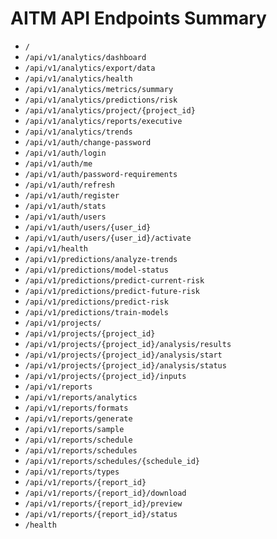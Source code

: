 # AITM API Endpoints Summary

- `/`
- `/api/v1/analytics/dashboard`
- `/api/v1/analytics/export/data`
- `/api/v1/analytics/health`
- `/api/v1/analytics/metrics/summary`
- `/api/v1/analytics/predictions/risk`
- `/api/v1/analytics/project/{project_id}`
- `/api/v1/analytics/reports/executive`
- `/api/v1/analytics/trends`
- `/api/v1/auth/change-password`
- `/api/v1/auth/login`
- `/api/v1/auth/me`
- `/api/v1/auth/password-requirements`
- `/api/v1/auth/refresh`
- `/api/v1/auth/register`
- `/api/v1/auth/stats`
- `/api/v1/auth/users`
- `/api/v1/auth/users/{user_id}`
- `/api/v1/auth/users/{user_id}/activate`
- `/api/v1/health`
- `/api/v1/predictions/analyze-trends`
- `/api/v1/predictions/model-status`
- `/api/v1/predictions/predict-current-risk`
- `/api/v1/predictions/predict-future-risk`
- `/api/v1/predictions/predict-risk`
- `/api/v1/predictions/train-models`
- `/api/v1/projects/`
- `/api/v1/projects/{project_id}`
- `/api/v1/projects/{project_id}/analysis/results`
- `/api/v1/projects/{project_id}/analysis/start`
- `/api/v1/projects/{project_id}/analysis/status`
- `/api/v1/projects/{project_id}/inputs`
- `/api/v1/reports`
- `/api/v1/reports/analytics`
- `/api/v1/reports/formats`
- `/api/v1/reports/generate`
- `/api/v1/reports/sample`
- `/api/v1/reports/schedule`
- `/api/v1/reports/schedules`
- `/api/v1/reports/schedules/{schedule_id}`
- `/api/v1/reports/types`
- `/api/v1/reports/{report_id}`
- `/api/v1/reports/{report_id}/download`
- `/api/v1/reports/{report_id}/preview`
- `/api/v1/reports/{report_id}/status`
- `/health`
